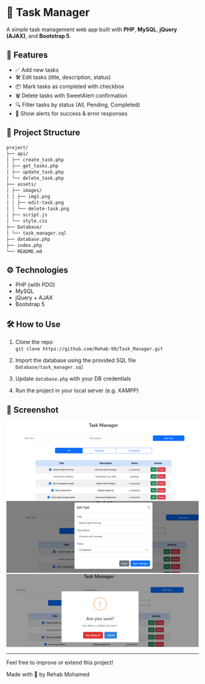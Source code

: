 # 📝 Task Manager

A simple task management web app built with **PHP**, **MySQL**, **jQuery (AJAX)**, and **Bootstrap 5**.

## 🚀 Features

- ✅ Add new tasks
- 🛠️ Edit tasks (title, description, status)
- 📦 Mark tasks as completed with checkbox
- 🗑️ Delete tasks with SweetAlert confirmation
- 🔍 Filter tasks by status (All, Pending, Completed)
- 🔔 Show alerts for success & error responses

## 📂 Project Structure

```
project/
├── api/
│ ├── create_task.php
│ ├── get_tasks.php
│ ├── update_task.php
│ └── delete_task.php
├── assets/
│ ├── images/
│ │ ├── img1.png
│ │ ├── edit-task.png
│ │ └── delete-task.png
│ ├── script.js
│ └── style.css
├── Database/
│ └── task_manager.sql
├── database.php
├── index.php
└── README.md
```



## ⚙️ Technologies

- PHP (with PDO)
- MySQL
- jQuery + AJAX
- Bootstrap 5

## 🛠️ How to Use

1. Clone the repo  
   `git clone https://github.com/Rehab-99/Task_Manager.git`

2. Import the database using the provided SQL file `Database/task_manager.sql`

3. Update `database.php` with your DB credentials

4. Run the project in your local server (e.g. XAMPP)

## 📸 Screenshot

![Task Manager Screenshot](Assets/images/img1.png)
![Edit Task](Assets/images/edit-task.png)
![Delete Task](Assets/images/delete-task.png)


---

Feel free to improve or extend this project!

Made with 💙 by Rehab Mohamed